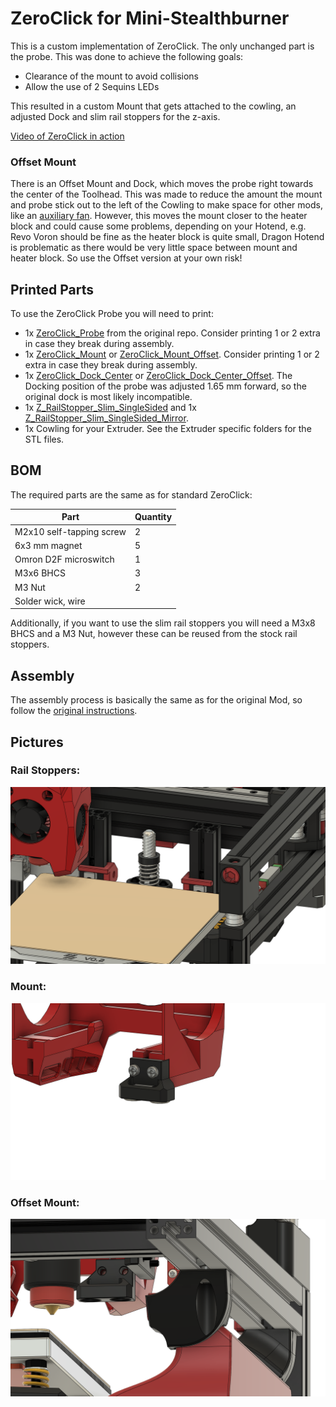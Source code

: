 # ZeroClick for Mini-Stealthburner

This is a custom implementation of ZeroClick. The only unchanged part is the probe.
This was done to achieve the following goals:

- Clearance of the mount to avoid collisions
- Allow the use of 2 Sequins LEDs

This resulted in a custom Mount that gets attached to the cowling, an adjusted Dock and slim rail stoppers for the z-axis.

[Video of ZeroClick in action](https://github.com/JackJack3231/MiniSB-Extruder-Mounts/issues/4#issuecomment-1911860910)

### Offset Mount

There is an Offset Mount and Dock, which moves the probe right towards the center of the Toolhead. This was made to reduce the amount the mount and probe stick out to the left of the Cowling to make space for other mods, like an [auxiliary fan](https://github.com/JackJack3231/V0-Auxiliary-Fan). However, this moves the mount closer to the heater block and could cause some problems, depending on your Hotend, e.g. Revo Voron should be fine as the heater block is quite small, Dragon Hotend is problematic as there would be very little space between mount and heater block. So use the Offset version at your own risk!

## Printed Parts

To use the ZeroClick Probe you will need to print:

- 1x [ZeroClick_Probe](https://github.com/zruncho3d/ZeroClick/blob/main/STLs/ZeroClick_Probe.stl) from the original repo. Consider printing 1 or 2 extra in case they break during assembly.
- 1x [ZeroClick_Mount](STL/ZeroClick_Mount_x1.stl) or [ZeroClick_Mount_Offset](STL/ZeroClick_Mount_Offset.stl). Consider printing 1 or 2 extra in case they break during assembly.
- 1x [ZeroClick_Dock_Center](STL/ZeroClick_Dock_Center.stl) or [ZeroClick_Dock_Center_Offset](STL/ZeroClick_Dock_Center_Offset.stl). The Docking position of the probe was adjusted 1.65 mm forward, so the original dock is most likely incompatible.
- 1x [Z_RailStopper_Slim_SingleSided](STL/[a]_Z_RailStopper_Slim_SingleSided.stl) and 1x [Z_RailStopper_Slim_SingleSided_Mirror](STL/[a]_Z_RailStopper_Slim_SingleSided_Mirror.stl).
- 1x Cowling for your Extruder. See the Extruder specific folders for the STL files.

## BOM

The required parts are the same as for standard ZeroClick:

| Part                     | Quantity |
| ------------------------ | -------- |
| M2x10 self-tapping screw | 2        |
| 6x3 mm magnet            | 5        |
| Omron D2F microswitch    | 1        |
| M3x6 BHCS                | 3        |
| M3 Nut                   | 2        |
| Solder wick, wire        |          |

Additionally, if you want to use the slim rail stoppers you will need a M3x8 BHCS and a M3 Nut, however these can be reused from the stock rail stoppers.

## Assembly

The assembly process is basically the same as for the original Mod, so follow the [original instructions](https://github.com/zruncho3d/ZeroClick/tree/main?tab=readme-ov-file#instructions).

## Pictures

### Rail Stoppers:

![Rail Stoppers](images/RailStoppers.png)

### Mount:

![Mount](images/Mount.png)

### Offset Mount:

![Offset Mount](images/OffsetMount.png)

